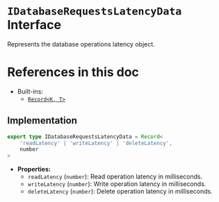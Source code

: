 # **`IDatabaseRequestsLatencyData` Interface**

Represents the database operations latency object.


# References in this doc
- Built-ins:
  - [`Record<K, T>`](https://www.typescriptlang.org/docs/handbook/utility-types.html#recordkeys-type)


## Implementation
```ts
export type IDatabaseRequestsLatencyData = Record<
    'readLatency' | 'writeLatency' | 'deleteLatency',
    number
>
```

- **Properties:**
  - `readLatency` (`number`): Read operation latency in milliseconds.
  - `writeLatency` (`number`): Write operation latency in milliseconds.
  - `deleteLatency` (`number`): Delete operation latency in milliseconds.
